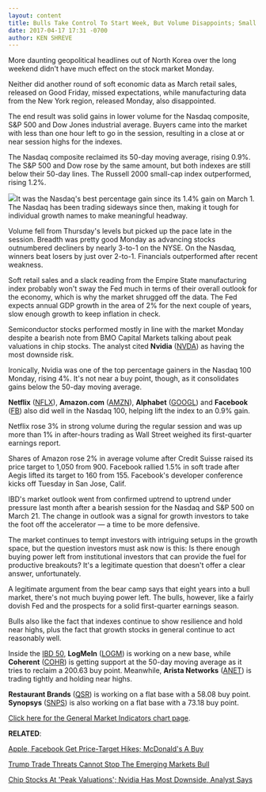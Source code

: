 ```yaml
---
layout: content
title: Bulls Take Control To Start Week, But Volume Disappoints; Small Caps Lead
date: 2017-04-17 17:31 -0700
author: KEN SHREVE
---
```








More daunting geopolitical headlines out of North Korea over the long weekend didn't have much effect on the stock market Monday.


Neither did another round of soft economic data as March retail sales, released on Good Friday, missed expectations, while manufacturing data from the New York region, released Monday, also disappointed.


The end result was solid gains in lower volume for the Nasdaq composite, S&P 500 and Dow Jones industrial average. Buyers came into the market with less than one hour left to go in the session, resulting in a close at or near session highs for the indexes.


The Nasdaq composite reclaimed its 50-day moving average, rising 0.9%. The S&P 500 and Dow rose by the same amount, but both indexes are still below their 50-day lines. The Russell 2000 small-cap index outperformed, rising 1.2%.


![](https://www.investors.com/wp-content/uploads/2017/04/MP041717.png)It was the Nasdaq's best percentage gain since its 1.4% gain on March 1. The Nasdaq has been trading sideways since then, making it tough for individual growth names to make meaningful headway.


Volume fell from Thursday's levels but picked up the pace late in the session. Breadth was pretty good Monday as advancing stocks outnumbered decliners by nearly 3-to-1 on the NYSE. On the Nasdaq, winners beat losers by just over 2-to-1. Financials outperformed after recent weakness.


Soft retail sales and a slack reading from the Empire State manufacturing index probably won't sway the Fed much in terms of their overall outlook for the economy, which is why the market shrugged off the data. The Fed expects annual GDP growth in the area of 2% for the next couple of years, slow enough growth to keep inflation in check.


Semiconductor stocks performed mostly in line with the market Monday despite a bearish note from BMO Capital Markets talking about peak valuations in chip stocks. The analyst cited **Nvidia** ([NVDA](https://research.investors.com/quote.aspx?symbol=NVDA)) as having the most downside risk.


Ironically, Nvidia was one of the top percentage gainers in the Nasdaq 100 Monday, rising 4%. It's not near a buy point, though, as it consolidates gains below the 50-day moving average.


**Netflix** ([NFLX](https://research.investors.com/quote.aspx?symbol=NFLX)), **Amazon.com** ([AMZN](https://research.investors.com/quote.aspx?symbol=AMZN)), **Alphabet** ([GOOGL](https://research.investors.com/quote.aspx?symbol=GOOGL)) and **Facebook** ([FB](https://research.investors.com/quote.aspx?symbol=FB)) also did well in the Nasdaq 100, helping lift the index to an 0.9% gain.


Netflix rose 3% in strong volume during the regular session and was up more than 1% in after-hours trading as Wall Street weighed its first-quarter earnings report.


Shares of Amazon rose 2% in average volume after Credit Suisse raised its price target to 1,050 from 900. Facebook rallied 1.5% in soft trade after Aegis lifted its target to 160 from 155. Facebook's developer conference kicks off Tuesday in San Jose, Calif.


IBD's market outlook went from confirmed uptrend to uptrend under pressure last month after a bearish session for the Nasdaq and S&P 500 on March 21. The change in outlook was a signal for growth investors to take the foot off the accelerator — a time to be more defensive.


The market continues to tempt investors with intriguing setups in the growth space, but the question investors must ask now is this: Is there enough buying power left from institutional investors that can provide the fuel for productive breakouts? It's a legitimate question that doesn't offer a clear answer, unfortunately.


A legitimate argument from the bear camp says that eight years into a bull market, there's not much buying power left. The bulls, however, like a fairly dovish Fed and the prospects for a solid first-quarter earnings season.


Bulls also like the fact that indexes continue to show resilience and hold near highs, plus the fact that growth stocks in general continue to act reasonably well.


Inside the [IBD 50](https://www.investors.com/stock-lists/ibd-50/ibd-50-performance/), **LogMeIn** ([LOGM](https://research.investors.com/quote.aspx?symbol=LOGM)) is working on a new base, while **Coherent** ([COHR](https://research.investors.com/quote.aspx?symbol=COHR)) is getting support at the 50-day moving average as it tries to reclaim a 200.63 buy point. Meanwhile, **Arista Networks** ([ANET](https://research.investors.com/quote.aspx?symbol=ANET)) is trading tightly and holding near highs.


**Restaurant Brands** ([QSR](https://research.investors.com/quote.aspx?symbol=QSR)) is working on a flat base with a 58.08 buy point. **Synopsys** ([SNPS](https://research.investors.com/quote.aspx?symbol=SNPS)) is also working on a flat base with a 73.18 buy point.


[Click here for the General Market Indicators chart page](https://www.investors.com/wp-content/uploads/2017/04/IBD1704153046GMI.pdf).


**RELATED**:


[Apple, Facebook Get Price-Target Hikes; McDonald's A Buy](https://www.investors.com/news/apple-facebook-get-price-target-hikes-mcdonalds-a-buy/)


[Trump Trade Threats Cannot Stop The Emerging Markets Bull](https://www.investors.com/news/emerging-markets-outperform-us-stocks-despite-trump-trade-threats/) 


[Chip Stocks At 'Peak Valuations'; Nvidia Has Most Downside, Analyst Says](https://www.investors.com/news/technology/chip-stocks-at-peak-valuations-nvidia-has-most-downside-analyst-says/)




